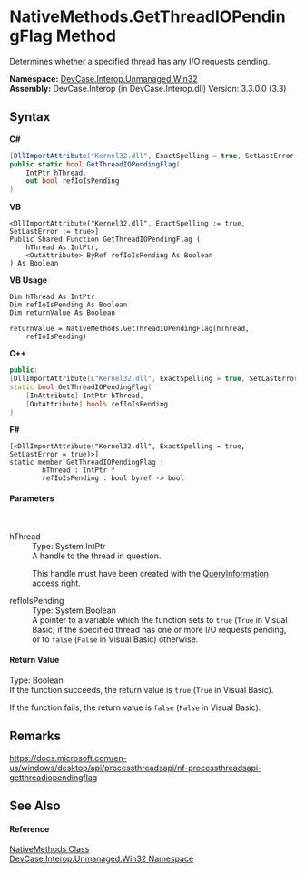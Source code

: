 # NativeMethods.GetThreadIOPendingFlag Method 
 

Determines whether a specified thread has any I/O requests pending.

**Namespace:**&nbsp;<a href="N_DevCase_Interop_Unmanaged_Win32">DevCase.Interop.Unmanaged.Win32</a><br />**Assembly:**&nbsp;DevCase.Interop (in DevCase.Interop.dll) Version: 3.3.0.0 (3.3)

## Syntax

**C#**<br />
``` C#
[DllImportAttribute("Kernel32.dll", ExactSpelling = true, SetLastError = true)]
public static bool GetThreadIOPendingFlag(
	IntPtr hThread,
	out bool refIoIsPending
)
```

**VB**<br />
``` VB
<DllImportAttribute("Kernel32.dll", ExactSpelling := true, SetLastError := true>]
Public Shared Function GetThreadIOPendingFlag ( 
	hThread As IntPtr,
	<OutAttribute> ByRef refIoIsPending As Boolean
) As Boolean
```

**VB Usage**<br />
``` VB Usage
Dim hThread As IntPtr
Dim refIoIsPending As Boolean
Dim returnValue As Boolean

returnValue = NativeMethods.GetThreadIOPendingFlag(hThread, 
	refIoIsPending)
```

**C++**<br />
``` C++
public:
[DllImportAttribute(L"Kernel32.dll", ExactSpelling = true, SetLastError = true)]
static bool GetThreadIOPendingFlag(
	[InAttribute] IntPtr hThread, 
	[OutAttribute] bool% refIoIsPending
)
```

**F#**<br />
``` F#
[<DllImportAttribute("Kernel32.dll", ExactSpelling = true, SetLastError = true)>]
static member GetThreadIOPendingFlag : 
        hThread : IntPtr * 
        refIoIsPending : bool byref -> bool 

```


#### Parameters
&nbsp;<dl><dt>hThread</dt><dd>Type: System.IntPtr<br />A handle to the thread in question. 

 This handle must have been created with the <a href="T_DevCase_Interop_Unmanaged_Win32_Enums_ThreadAccessRights">QueryInformation</a> access right.</dd><dt>refIoIsPending</dt><dd>Type: System.Boolean<br />A pointer to a variable which the function sets to `true` (`True` in Visual Basic) if the specified thread has one or more I/O requests pending, or to `false` (`False` in Visual Basic) otherwise.</dd></dl>

#### Return Value
Type: Boolean<br />If the function succeeds, the return value is `true` (`True` in Visual Basic). 

 If the function fails, the return value is `false` (`False` in Visual Basic).

## Remarks
<a href="https://docs.microsoft.com/en-us/windows/desktop/api/processthreadsapi/nf-processthreadsapi-getthreadiopendingflag" target="_blank">https://docs.microsoft.com/en-us/windows/desktop/api/processthreadsapi/nf-processthreadsapi-getthreadiopendingflag</a>

## See Also


#### Reference
<a href="T_DevCase_Interop_Unmanaged_Win32_NativeMethods">NativeMethods Class</a><br /><a href="N_DevCase_Interop_Unmanaged_Win32">DevCase.Interop.Unmanaged.Win32 Namespace</a><br />